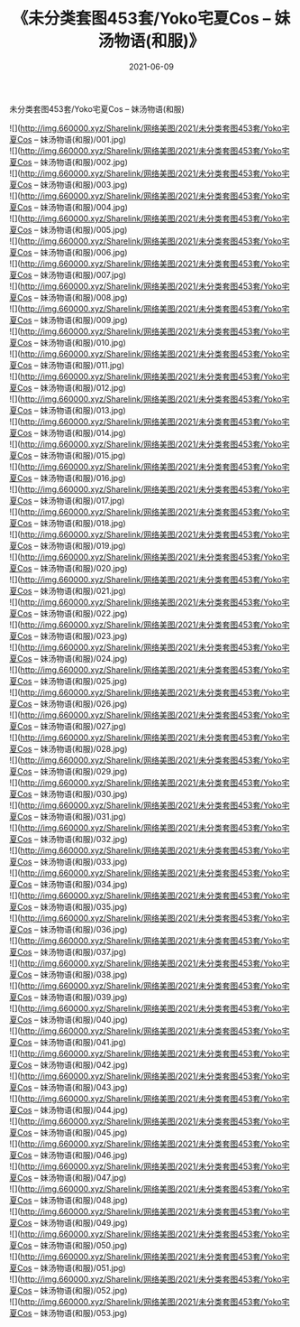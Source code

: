 ﻿---
layout: post
title:  《未分类套图453套/Yoko宅夏Cos – 妹汤物语(和服)》
date:   2021-06-09
img: http://img.660000.xyz/Sharelink/网络美图/2021/未分类套图453套/Yoko宅夏Cos – 妹汤物语(和服)/000.jpg
categories: [美女, 清纯, 唯美]
---

未分类套图453套/Yoko宅夏Cos – 妹汤物语(和服)

 ![](http://img.660000.xyz/Sharelink/网络美图/2021/未分类套图453套/Yoko宅夏Cos – 妹汤物语(和服)/001.jpg) <br>![](http://img.660000.xyz/Sharelink/网络美图/2021/未分类套图453套/Yoko宅夏Cos – 妹汤物语(和服)/002.jpg) <br>![](http://img.660000.xyz/Sharelink/网络美图/2021/未分类套图453套/Yoko宅夏Cos – 妹汤物语(和服)/003.jpg) <br>![](http://img.660000.xyz/Sharelink/网络美图/2021/未分类套图453套/Yoko宅夏Cos – 妹汤物语(和服)/004.jpg) <br>![](http://img.660000.xyz/Sharelink/网络美图/2021/未分类套图453套/Yoko宅夏Cos – 妹汤物语(和服)/005.jpg) <br>![](http://img.660000.xyz/Sharelink/网络美图/2021/未分类套图453套/Yoko宅夏Cos – 妹汤物语(和服)/006.jpg) <br>![](http://img.660000.xyz/Sharelink/网络美图/2021/未分类套图453套/Yoko宅夏Cos – 妹汤物语(和服)/007.jpg) <br>![](http://img.660000.xyz/Sharelink/网络美图/2021/未分类套图453套/Yoko宅夏Cos – 妹汤物语(和服)/008.jpg) <br>![](http://img.660000.xyz/Sharelink/网络美图/2021/未分类套图453套/Yoko宅夏Cos – 妹汤物语(和服)/009.jpg) <br>![](http://img.660000.xyz/Sharelink/网络美图/2021/未分类套图453套/Yoko宅夏Cos – 妹汤物语(和服)/010.jpg) <br>![](http://img.660000.xyz/Sharelink/网络美图/2021/未分类套图453套/Yoko宅夏Cos – 妹汤物语(和服)/011.jpg) <br>![](http://img.660000.xyz/Sharelink/网络美图/2021/未分类套图453套/Yoko宅夏Cos – 妹汤物语(和服)/012.jpg) <br>![](http://img.660000.xyz/Sharelink/网络美图/2021/未分类套图453套/Yoko宅夏Cos – 妹汤物语(和服)/013.jpg) <br>![](http://img.660000.xyz/Sharelink/网络美图/2021/未分类套图453套/Yoko宅夏Cos – 妹汤物语(和服)/014.jpg) <br>![](http://img.660000.xyz/Sharelink/网络美图/2021/未分类套图453套/Yoko宅夏Cos – 妹汤物语(和服)/015.jpg) <br>![](http://img.660000.xyz/Sharelink/网络美图/2021/未分类套图453套/Yoko宅夏Cos – 妹汤物语(和服)/016.jpg) <br>![](http://img.660000.xyz/Sharelink/网络美图/2021/未分类套图453套/Yoko宅夏Cos – 妹汤物语(和服)/017.jpg) <br>![](http://img.660000.xyz/Sharelink/网络美图/2021/未分类套图453套/Yoko宅夏Cos – 妹汤物语(和服)/018.jpg) <br>![](http://img.660000.xyz/Sharelink/网络美图/2021/未分类套图453套/Yoko宅夏Cos – 妹汤物语(和服)/019.jpg) <br>![](http://img.660000.xyz/Sharelink/网络美图/2021/未分类套图453套/Yoko宅夏Cos – 妹汤物语(和服)/020.jpg) <br>![](http://img.660000.xyz/Sharelink/网络美图/2021/未分类套图453套/Yoko宅夏Cos – 妹汤物语(和服)/021.jpg) <br>![](http://img.660000.xyz/Sharelink/网络美图/2021/未分类套图453套/Yoko宅夏Cos – 妹汤物语(和服)/022.jpg) <br>![](http://img.660000.xyz/Sharelink/网络美图/2021/未分类套图453套/Yoko宅夏Cos – 妹汤物语(和服)/023.jpg) <br>![](http://img.660000.xyz/Sharelink/网络美图/2021/未分类套图453套/Yoko宅夏Cos – 妹汤物语(和服)/024.jpg) <br>![](http://img.660000.xyz/Sharelink/网络美图/2021/未分类套图453套/Yoko宅夏Cos – 妹汤物语(和服)/025.jpg) <br>![](http://img.660000.xyz/Sharelink/网络美图/2021/未分类套图453套/Yoko宅夏Cos – 妹汤物语(和服)/026.jpg) <br>![](http://img.660000.xyz/Sharelink/网络美图/2021/未分类套图453套/Yoko宅夏Cos – 妹汤物语(和服)/027.jpg) <br>![](http://img.660000.xyz/Sharelink/网络美图/2021/未分类套图453套/Yoko宅夏Cos – 妹汤物语(和服)/028.jpg) <br>![](http://img.660000.xyz/Sharelink/网络美图/2021/未分类套图453套/Yoko宅夏Cos – 妹汤物语(和服)/029.jpg) <br>![](http://img.660000.xyz/Sharelink/网络美图/2021/未分类套图453套/Yoko宅夏Cos – 妹汤物语(和服)/030.jpg) <br>![](http://img.660000.xyz/Sharelink/网络美图/2021/未分类套图453套/Yoko宅夏Cos – 妹汤物语(和服)/031.jpg) <br>![](http://img.660000.xyz/Sharelink/网络美图/2021/未分类套图453套/Yoko宅夏Cos – 妹汤物语(和服)/032.jpg) <br>![](http://img.660000.xyz/Sharelink/网络美图/2021/未分类套图453套/Yoko宅夏Cos – 妹汤物语(和服)/033.jpg) <br>![](http://img.660000.xyz/Sharelink/网络美图/2021/未分类套图453套/Yoko宅夏Cos – 妹汤物语(和服)/034.jpg) <br>![](http://img.660000.xyz/Sharelink/网络美图/2021/未分类套图453套/Yoko宅夏Cos – 妹汤物语(和服)/035.jpg) <br>![](http://img.660000.xyz/Sharelink/网络美图/2021/未分类套图453套/Yoko宅夏Cos – 妹汤物语(和服)/036.jpg) <br>![](http://img.660000.xyz/Sharelink/网络美图/2021/未分类套图453套/Yoko宅夏Cos – 妹汤物语(和服)/037.jpg) <br>![](http://img.660000.xyz/Sharelink/网络美图/2021/未分类套图453套/Yoko宅夏Cos – 妹汤物语(和服)/038.jpg) <br>![](http://img.660000.xyz/Sharelink/网络美图/2021/未分类套图453套/Yoko宅夏Cos – 妹汤物语(和服)/039.jpg) <br>![](http://img.660000.xyz/Sharelink/网络美图/2021/未分类套图453套/Yoko宅夏Cos – 妹汤物语(和服)/040.jpg) <br>![](http://img.660000.xyz/Sharelink/网络美图/2021/未分类套图453套/Yoko宅夏Cos – 妹汤物语(和服)/041.jpg) <br>![](http://img.660000.xyz/Sharelink/网络美图/2021/未分类套图453套/Yoko宅夏Cos – 妹汤物语(和服)/042.jpg) <br>![](http://img.660000.xyz/Sharelink/网络美图/2021/未分类套图453套/Yoko宅夏Cos – 妹汤物语(和服)/043.jpg) <br>![](http://img.660000.xyz/Sharelink/网络美图/2021/未分类套图453套/Yoko宅夏Cos – 妹汤物语(和服)/044.jpg) <br>![](http://img.660000.xyz/Sharelink/网络美图/2021/未分类套图453套/Yoko宅夏Cos – 妹汤物语(和服)/045.jpg) <br>![](http://img.660000.xyz/Sharelink/网络美图/2021/未分类套图453套/Yoko宅夏Cos – 妹汤物语(和服)/046.jpg) <br>![](http://img.660000.xyz/Sharelink/网络美图/2021/未分类套图453套/Yoko宅夏Cos – 妹汤物语(和服)/047.jpg) <br>![](http://img.660000.xyz/Sharelink/网络美图/2021/未分类套图453套/Yoko宅夏Cos – 妹汤物语(和服)/048.jpg) <br>![](http://img.660000.xyz/Sharelink/网络美图/2021/未分类套图453套/Yoko宅夏Cos – 妹汤物语(和服)/049.jpg) <br>![](http://img.660000.xyz/Sharelink/网络美图/2021/未分类套图453套/Yoko宅夏Cos – 妹汤物语(和服)/050.jpg) <br>![](http://img.660000.xyz/Sharelink/网络美图/2021/未分类套图453套/Yoko宅夏Cos – 妹汤物语(和服)/051.jpg) <br>![](http://img.660000.xyz/Sharelink/网络美图/2021/未分类套图453套/Yoko宅夏Cos – 妹汤物语(和服)/052.jpg) <br>![](http://img.660000.xyz/Sharelink/网络美图/2021/未分类套图453套/Yoko宅夏Cos – 妹汤物语(和服)/053.jpg) <br>